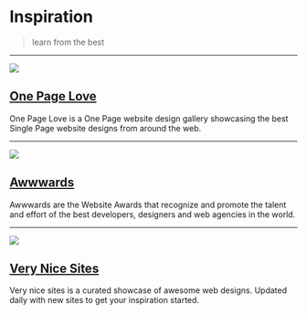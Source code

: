 # Inspiration

> learn from the best

---

![](http://www.verbalplusvisual.com/wp-content/uploads/2013/06/thumb.jpeg)

## [One Page Love](https://onepagelove.com/)

One Page Love is a One Page website design gallery showcasing the best Single Page website designs from around the web.

---

![](https://www.snipcart.com/media/9259/awwwards.jpg)

## [Awwwards](http://www.awwwards.com/)

Awwwards are the Website Awards that recognize and promote the talent and effort of the best developers, designers and web agencies in the world.

---

![](http://verynicesites.s3.amazonaws.com/vnsmain.png)

## [Very Nice Sites](http://www.verynicesites.com/)

Very nice sites is a curated showcase of awesome web designs. Updated daily with new sites to get your inspiration started.
